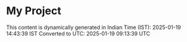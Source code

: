 # My Project

This content is dynamically generated in Indian Time (IST): 2025-01-19 14:43:39 IST
Converted to UTC: 2025-01-19 09:13:39 UTC

